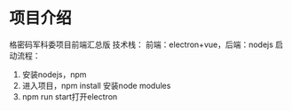 # 项目介绍
格密码军科委项目前端汇总版
技术栈：
前端：electron+vue，后端：nodejs
启动流程：
1. 安装nodejs，npm
2. 进入项目，npm install 安装node modules
3. npm run start打开electron
